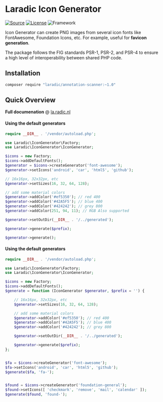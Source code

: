 <!---
title: Icon Generator 
author: Robin Radic
-->
Laradic Icon Generator
====================

[![Source](http://img.shields.io/badge/source-laradic/icon--generator-blue.svg?style=flat-square)](https://github.com/laradic/annotation-scanner)
[![License](http://img.shields.io/badge/license-MIT-green.svg?style=flat-square)](https://tldrlegal.com/license/mit-license)
![Framework](http://img.shields.io/badge/framework-any-brightgreen.svg?style=flat-square)

Icon Generator can create PNG images from several icon fonts like FontAwesome, Foundation Icons, etc.
For example, useful for **favicon generation**. 

The package follows the FIG standards PSR-1, PSR-2, and PSR-4 to ensure a high level of interoperability between shared PHP code.

Installation
------------

```bash
composer require "laradic/annotation-scanner:~1.0"
```

Quick Overview
-------------
**Full documenation** @ [la.radic.nl](https://la.radic.nl)

#### Using the default generators
```php
require __DIR__ . '/vendor/autoload.php';

use Laradic\IconGenerator\Factory;
use Laradic\IconGenerator\IconGenerator;

$icons = new Factory;
$icons->addDefaultFonts();
$generator = $icons->createGenerator('font-awesome');
$generator->setIcons('android', 'car', 'html5', 'github');

// 16x16px, 32x32px, etc
$generator->setSizes(16, 32, 64, 128);

// add some material colors
$generator->addColor('#ef5350'); // red 400
$generator->addColor('#42A5F5'); // blue 400
$generator->addColor('#424242'); // grey 800
$generator->addColor(251, 94, 11); // RGB Also supported

$generator->setOutDir(__DIR__ . '/../generated');

$generator->generate($prefix);

$generator->generate();
```


#### Using the default generators
```php
require __DIR__ . '/vendor/autoload.php';

use Laradic\IconGenerator\Factory;
use Laradic\IconGenerator\IconGenerator;

$icons = new Factory;
$icons->addDefaultFonts();
$generate = function (IconGenerator $generator, $prefix = '') {

    // 16x16px, 32x32px, etc
    $generator->setSizes(16, 32, 64, 128);

    // add some material colors
    $generator->addColor('#ef5350'); // red 400
    $generator->addColor('#42A5F5'); // blue 400
    $generator->addColor('#424242'); // grey 800

    $generator->setOutDir(__DIR__ . '/../generated');

    $generator->generate($prefix);
};


$fa = $icons->createGenerator('font-awesome');
$fa->setIcons('android', 'car', 'html5', 'github');
$generate($fa, 'fa-');


$found = $icons->createGenerator('foundation-general');
$found->setIcons([ 'checkmark', 'remove', 'mail', 'calendar' ]);
$generate($found, 'found-');
```


